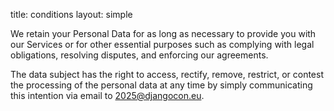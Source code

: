 title: conditions
layout: simple

We retain your Personal Data for as long as necessary to provide you with our Services or for other essential purposes such as complying with legal obligations, resolving disputes, and enforcing our agreements.

The data subject has the right to access, rectify, remove, restrict, or contest the processing of the personal data at any time by simply communicating this intention via email to <a href="mailto:2025@djangocon.eu" class="pages-links">2025@djangocon.eu</a>.
